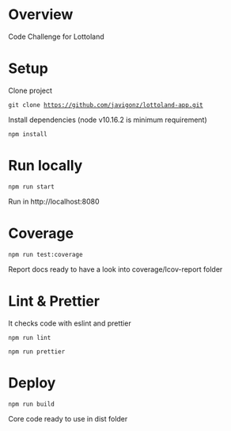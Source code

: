 # Overview

Code Challenge for Lottoland

# Setup

Clone project

<code>git clone https://github.com/javigonz/lottoland-app.git</code>

Install dependencies (node v10.16.2 is minimum requirement)

<code>npm install</code>

# Run locally

<code>npm run start</code>

Run in http://localhost:8080

# Coverage

<code>npm run test:coverage</code>

Report docs ready to have a look into coverage/lcov-report folder

# Lint & Prettier

It checks code with eslint and prettier

<code>npm run lint</code>

<code>npm run prettier</code>

# Deploy

<code>npm run build</code>

Core code ready to use in dist folder


